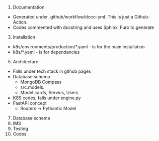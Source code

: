 1. Documentation
 * Generated under .github/workflow/docci.yml. This is just a Github-Action.
 * Codes commented with docstring and uses Sphinx, Furo to generate
3. Installation
 * k8s/environments/production/*.yaml - is for the main installation
 * k8s/*.yaml - is for dependancies
5. Architecture
 * Falls under tech stack in github pages
 * Database schema
    * MongoDB Compass
    * src.models.
    * Model cards, Servics, Users
 * K8S codes, falls under engine.py
 * FastAPI concept
    * Routers -> Pythantic Model
7. Database schema
8. IMS
9. Testing
10. Codes
